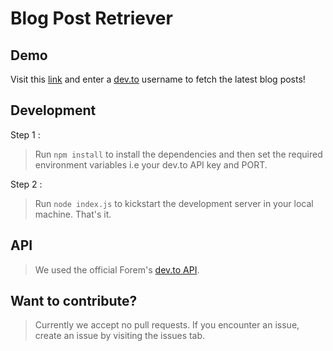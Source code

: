 # Blog Post Retriever

## Demo

Visit this [link](https://dev-blog-posts.herokuapp.com/) and enter a [dev.to](https://dev.to) username to fetch the latest blog posts!

## Development

Step 1 :
> Run `npm install` to install the dependencies and then set the required environment variables i.e your dev.to API key and PORT. 

Step 2 :
> Run `node index.js` to kickstart the development server in your local machine. That's it.

## API
> We used the official Forem's [dev.to API](https://developers.forem.com/api/).

## Want to contribute?

> Currently we accept no pull requests. If you encounter an issue, create an issue by visiting the issues tab.
